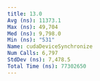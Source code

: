 ```yaml
---
title: 13.0
Avg (ns): 11373.1
Max (ns): 49,704
Med (ns): 9,798.0
Min (ns): "531"
Name: cudaDeviceSynchronize
Num Calls: 6,797
StdDev (ns): 7,478.5
Total Time (ns): 77302650
---
```

